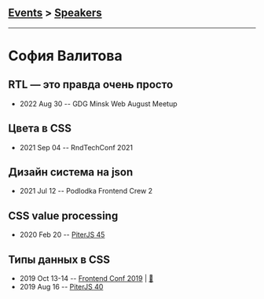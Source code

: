 ## [Events](../README.md) > [Speakers](../speakers.md)
---

# София Валитова

## RTL — это правда очень просто
- 2022 Aug 30 -- GDG Minsk Web August Meetup    
## Цвета в CSS
- 2021 Sep 04 -- RndTechConf 2021    
## Дизайн система на json
- 2021 Jul 12 -- Podlodka Frontend Crew 2    
## CSS value processing
- 2020 Feb 20 -- [PiterJS 45](https://youtu.be/j83p7mCr7h0?t=3722)    
## Типы данных в CSS
- 2019 Oct 13-14 -- [Frontend Conf 2019](https://www.youtube.com/watch?v=PoWpkLeJnBA)  | [:notebook:](https://drive.google.com/file/d/1b90psxhiXnARgMJiy7EXE7egnxLE2yAj)  
- 2019 Aug 16 -- [PiterJS 40](https://youtu.be/4giWGkd7WSQ?t=7292)    
